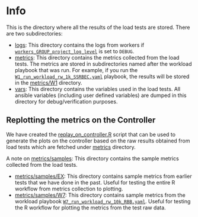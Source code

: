 # Info

This is the directory where all the results of the load tests are stored. There are two subdirectories:
- [logs](logs): This directory contains the logs from workers if [`workers_GROUP_project_log_level`](../group_vars/workers.yaml)
  is set to `DEBUG`.
- [metrics](metrics): This directory contains the metrics collected from the load tests. The metrics are stored in
  subdirectories named after the workload playbook that was run. For example, if you run the 
  [`W1_run_workload_rw_1k_SSRBEC.yaml`](../W1_run_workload_rw_1k_SSRBEC.yaml) playbook, the results will be stored in the
  [metrics/W1]() directory.
- [vars](vars): This directory contains the variables used in the load tests. All ansible variables (including
  user defined variables) are dumped in this directory for debug/verification purposes.

## Replotting the metrics on the Controller

We have created the [replay_on_controller.R](../remote_data_scripts/replay_on_controller.R) script that can be
used to generate the plots on the controller based on the raw results obtained from load tests which are fetched
under [metrics](metrics) directory.

A note on [metrics/samples](metrics/samples): This directory contains the sample metrics collected from the load tests.
- [metrics/samples/EX](metrics/samples/EX): This directory contains sample metrics from earlier tests that we have
done in the past. Useful for testing the entire R workflow from metrics collection to plotting.
- [metrics/samples/W7](metrics/samples/W7): This directory contains sample metrics from the workload playbook
[`W7_run_workload_rw_10k_RBB.yaml`](../W7_run_workload_rw_10k_RBB.yaml). Useful for testing the R workflow for
plotting the metrics from the test raw data.
